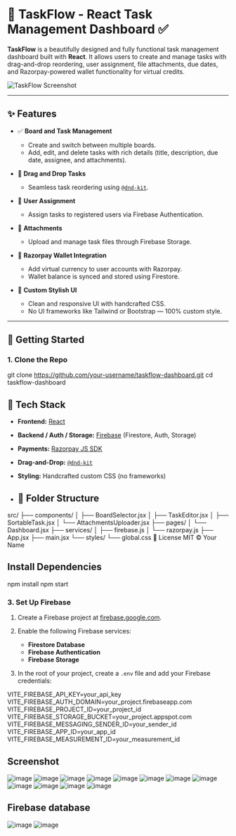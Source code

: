 # 🧠 TaskFlow - React Task Management Dashboard ✅

**TaskFlow** is a beautifully designed and fully functional task management dashboard built with **React**. It allows users to create and manage tasks with drag-and-drop reordering, user assignment, file attachments, due dates, and Razorpay-powered wallet functionality for virtual credits.

![TaskFlow Screenshot](./screenshot.png)

---

## ✨ Features

- ✅ **Board and Task Management**
  - Create and switch between multiple boards.
  - Add, edit, and delete tasks with rich details (title, description, due date, assignee, and attachments).

- 🧲 **Drag and Drop Tasks**
  - Seamless task reordering using [`@dnd-kit`](https://github.com/clauderic/dnd-kit).

- 👥 **User Assignment**
  - Assign tasks to registered users via Firebase Authentication.

- 📎 **Attachments**
  - Upload and manage task files through Firebase Storage.

- 💸 **Razorpay Wallet Integration**
  - Add virtual currency to user accounts with Razorpay.
  - Wallet balance is synced and stored using Firestore.

- 🎨 **Custom Stylish UI**
  - Clean and responsive UI with handcrafted CSS.
  - No UI frameworks like Tailwind or Bootstrap — 100% custom style.

---

## 🚀 Getting Started

### 1. Clone the Repo
git clone https://github.com/your-username/taskflow-dashboard.git
cd taskflow-dashboard
## 🧱 Tech Stack


- **Frontend:** [React](https://reactjs.org/)
- **Backend / Auth / Storage:** [Firebase](https://firebase.google.com/) (Firestore, Auth, Storage)
- **Payments:** [Razorpay JS SDK](https://razorpay.com/docs/)
- **Drag-and-Drop:** [`@dnd-kit`](https://github.com/clauderic/dnd-kit)
- **Styling:** Handcrafted custom CSS (no frameworks)

- ## 📁 Folder Structure

src/
├── components/
│   ├── BoardSelector.jsx
│   ├── TaskEditor.jsx
│   ├── SortableTask.jsx
│   └── AttachmentsUploader.jsx
├── pages/
│   └── Dashboard.jsx
├── services/
│   ├── firebase.js
│   └── razorpay.js
├── App.jsx
├── main.jsx
└── styles/
    └── global.css
📄 License
MIT © Your Name
## Install Dependencies
npm install
npm start
### 3. Set Up Firebase

1. Create a Firebase project at [firebase.google.com](https://firebase.google.com).
2. Enable the following Firebase services:
   - **Firestore Database**
   - **Firebase Authentication**
   - **Firebase Storage**

3. In the root of your project, create a `.env` file and add your Firebase credentials:

VITE_FIREBASE_API_KEY=your_api_key
VITE_FIREBASE_AUTH_DOMAIN=your_project.firebaseapp.com
VITE_FIREBASE_PROJECT_ID=your_project_id
VITE_FIREBASE_STORAGE_BUCKET=your_project.appspot.com
VITE_FIREBASE_MESSAGING_SENDER_ID=your_sender_id
VITE_FIREBASE_APP_ID=your_app_id
VITE_FIREBASE_MEASUREMENT_ID=your_measurement_id

## Screenshot
![image](https://github.com/vik802207/Kanban-Project/blob/main/img/Screenshot%20(376).png)
![image](https://github.com/vik802207/Kanban-Project/blob/main/img/Screenshot%20(377).png)
![image](https://github.com/vik802207/Kanban-Project/blob/main/img/Screenshot%20(378).png)
![image](https://github.com/vik802207/Kanban-Project/blob/main/img/Screenshot%20(379).png)
![image](https://github.com/vik802207/Kanban-Project/blob/main/img/Screenshot%20(380).png)
![image](https://github.com/vik802207/Kanban-Project/blob/main/img/Screenshot%20(381).png)
![image](https://github.com/vik802207/Kanban-Project/blob/main/img/Screenshot%20(382).png)
![image](https://github.com/vik802207/Kanban-Project/blob/main/img/Screenshot%20(383).png)
![image](https://github.com/vik802207/Kanban-Project/blob/main/img/Screenshot%20(384).png)
![image](https://github.com/vik802207/Kanban-Project/blob/main/img/Screenshot%20(385).png)
![image](https://github.com/vik802207/Kanban-Project/blob/main/img/Screenshot%20(386).png)
![image](https://github.com/vik802207/Kanban-Project/blob/main/img/Screenshot%20(387).png)

## Firebase database

![image](https://github.com/vik802207/Kanban-Project/blob/main/img/Screenshot%20(388).png)
![image](https://github.com/vik802207/Kanban-Project/blob/main/img/Screenshot%20(389).png)


